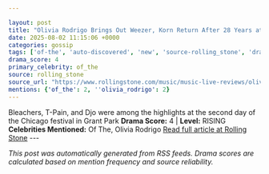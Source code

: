 ```yaml
---

layout: post
title: "Olivia Rodrigo Brings Out Weezer, Korn Return After 28 Years at Lollapalooza 2025"
date: 2025-08-02 11:15:06 +0000
categories: gossip
tags: ['of-the', 'auto-discovered', 'new', 'source-rolling_stone', 'drama-rising']
drama_score: 4
primary_celebrity: of_the
source: rolling_stone
source_url: "https://www.rollingstone.com/music/music-live-reviews/olivia-rodrigo-korn-bleachers-lollapalooza-2025-recap-1235395387/"
mentions: {'of_the': 2, ''olivia_rodrigo': 2}
---
```


Bleachers, T-Pain, and Djo were among the highlights at the second day of the Chicago festival in Grant Park **Drama Score:** 4 | **Level:** RISING **Celebrities Mentioned:** Of The, Olivia Rodrigo [Read full article at Rolling Stone](https://www.rollingstone.com/music/music-live-reviews/olivia-rodrigo-korn-bleachers-lollapalooza-2025-recap-1235395387/) --- 

*This post was automatically generated from RSS feeds. Drama scores are calculated based on mention frequency and source reliability.*